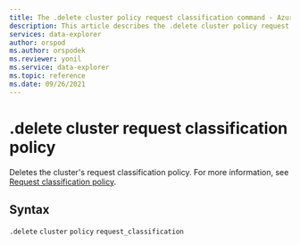 ```yaml
---
title: The .delete cluster policy request classification command - Azure Data Explorer
description: This article describes the .delete cluster policy request classification command in Azure Data Explorer.
services: data-explorer
author: orspod
ms.author: orspodek
ms.reviewer: yonil
ms.service: data-explorer
ms.topic: reference
ms.date: 09/26/2021
---
```

# .delete cluster request classification policy

Deletes the cluster's request classification policy. For more information, see [Request classification policy](request-classification-policy.md).

## Syntax

`.delete` `cluster` `policy` `request_classification`